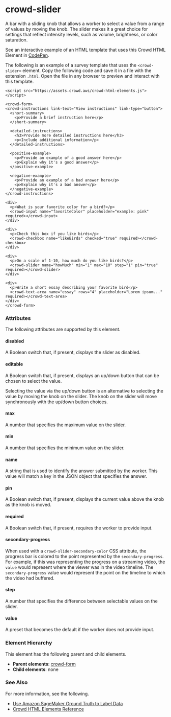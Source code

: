 # crowd\-slider<a name="sms-ui-template-crowd-slider"></a>

A bar with a sliding knob that allows a worker to select a value from a range of values by moving the knob\. The slider makes it a great choice for settings that reflect intensity levels, such as volume, brightness, or color saturation\.

See an interactive example of an HTML template that uses this Crowd HTML Element in [CodePen](https://codepen.io/sagemaker_crowd_html_elements/pen/RwKNzWL)\.

The following is an example of a survey template that uses the `<crowd-slider>` element\. Copy the following code and save it in a file with the extension `.html`\. Open the file in any browser to preview and interact with this template\. 

```
<script src="https://assets.crowd.aws/crowd-html-elements.js"></script>

<crowd-form>
<crowd-instructions link-text="View instructions" link-type="button">
  <short-summary>
    <p>Provide a brief instruction here</p>
  </short-summary>

  <detailed-instructions>
    <h3>Provide more detailed instructions here</h3>
    <p>Include additional information</p>
  </detailed-instructions>

  <positive-example>
    <p>Provide an example of a good answer here</p>
    <p>Explain why it's a good answer</p>
  </positive-example>

  <negative-example>
    <p>Provide an example of a bad answer here</p>
    <p>Explain why it's a bad answer</p>
  </negative-example>
</crowd-instructions>

<div>
  <p>What is your favorite color for a bird?</p>
  <crowd-input name="favoriteColor" placeholder="example: pink" required></crowd-input>
</div>

<div>
  <p>Check this box if you like birds</p>
  <crowd-checkbox name="likeBirds" checked="true" required></crowd-checkbox>
</div>

<div>
  <p>On a scale of 1-10, how much do you like birds?</p>
  <crowd-slider name="howMuch" min="1" max="10" step="1" pin="true" required></crowd-slider>
</div>

<div>
  <p>Write a short essay describing your favorite bird</p>
  <crowd-text-area name="essay" rows="4" placeholder="Lorem ipsum..." required></crowd-text-area>
</div>
</crowd-form>
```

### Attributes<a name="slider-attributes"></a>

The following attributes are supported by this element\.

#### disabled<a name="slider-attributes-disabled"></a>

A Boolean switch that, if present, displays the slider as disabled\.

#### editable<a name="slider-attributes-editable"></a>

A Boolean switch that, if present, displays an up/down button that can be chosen to select the value\.

Selecting the value via the up/down button is an alternative to selecting the value by moving the knob on the slider\. The knob on the slider will move synchronously with the up/down button choices\.

#### max<a name="slider-attributes-max"></a>

A number that specifies the maximum value on the slider\.

#### min<a name="slider-attributes-min"></a>

A number that specifies the minimum value on the slider\.

#### name<a name="slider-attributes-name"></a>

A string that is used to identify the answer submitted by the worker\. This value will match a key in the JSON object that specifies the answer\.

#### pin<a name="slider-attributes-pin"></a>

A Boolean switch that, if present, displays the current value above the knob as the knob is moved\.

#### required<a name="slider-attributes-required"></a>

A Boolean switch that, if present, requires the worker to provide input\.

#### secondary\-progress<a name="slider-attributes-secondary-progress"></a>

When used with a `crowd-slider-secondary-color` CSS attribute, the progress bar is colored to the point represented by the `secondary-progress`\. For example, if this was representing the progress on a streaming video, the `value` would represent where the viewer was in the video timeline\. The `secondary-progress` value would represent the point on the timeline to which the video had buffered\.

#### step<a name="slider-attributes-step"></a>

A number that specifies the difference between selectable values on the slider\.

#### value<a name="slider-attributes-value"></a>

A preset that becomes the default if the worker does not provide input\.

### Element Hierarchy<a name="slider-element-hierarchy"></a>

This element has the following parent and child elements\.
+ **Parent elements**: [crowd\-form](sms-ui-template-crowd-form.md)
+ **Child elements**: none

### See Also<a name="slider-see-also"></a>

For more information, see the following\.
+ [Use Amazon SageMaker Ground Truth to Label Data](sms.md)
+ [Crowd HTML Elements Reference](sms-ui-template-reference.md)